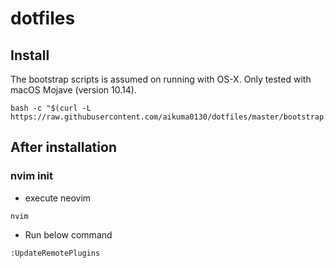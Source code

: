 # dotfiles

## Install
The bootstrap scripts is assumed on running with OS-X. Only tested with macOS Mojave (version 10.14).

```
bash -c "$(curl -L https://raw.githubusercontent.com/aikuma0130/dotfiles/master/bootstrap.sh)"
```

## After installation

### nvim init

* execute neovim
```
nvim
```

* Run below command
```
:UpdateRemotePlugins
```
